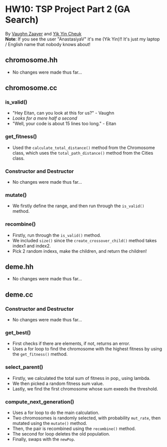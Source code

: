 # HW10: TSP Project Part 2 (GA Search)
By [Vaughn Zaayer](https://github.com/vaughnzaayer) and [Yik Yin Cheuk](https://github.com/ycheuk)
<br />
**Note**: If you see the user "AnastasiyaV" it's me (Yik Yin)!! It's just my laptop / English name that nobody knows about!
## chromosome.hh
- No changes were made thus far...
## chromosome.cc
### is_valid()
- "Hey Eitan, can you look at this for us?" - Vaughn
- *Looks for a mere half a second*
- "Well, your code is about 15 lines too long." - Eitan
### get_fitness()
- Used the `calculate_total_distance()` method from the Chromosome class, which uses the `total_path_distance()` method from the Cities class.
### Constructor and Destructor
- No changes were made thus far...
### mutate()
- We firstly define the range, and then run through the `is_valid()` method.
### recombine()
- Firstly, run through the `is_valid()` method.
- We included `size()` since the `create_crossover_child()` method takes index1 and index2.
- Pick 2 random indexs, make the children, and return the children!
## deme.hh
- No changes were made thus far...
## deme.cc
### Constructor and Destructor
- No changes were made thus far...
### get_best()
- First checks if there are elements, if not, returns an error. 
- Uses a for loop to find the chromosome with the highest fitness by using the `get_fitness()` method.
### select_parent()
- Firstly, we calculated the total sum of fitness in pop_ using lambda. 
- We then picked a random fitness sum value. 
- Lastly, we find the first chromosome whose sum exeeds the threshold. 
### compute_next_generation()
- Uses a for loop to do the main calculation. 
- Two chromosomes is randomly selected, with probability `mut_rate`, then mutated using the `mutate()` method. 
- Then, the pair is recombined using the `recombine()` method. 
- The second for loop deletes the old population. 
- Finally, swaps with the `newPop`.
